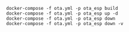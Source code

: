     docker-compose -f ota.yml -p ota_esp build
    docker-compose -f ota.yml -p ota_esp up -d
    docker-compose -f ota.yml -p ota_esp down
    docker-compose -f ota.yml -p ota_esp down -v